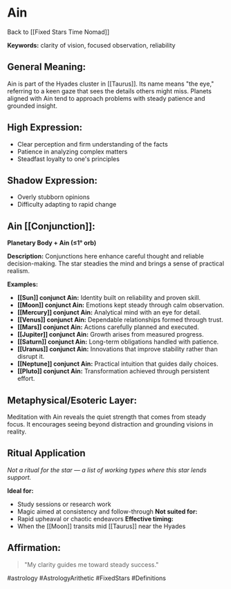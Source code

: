 # Ain

Back to [[Fixed Stars Time Nomad]]

**Keywords:** clarity of vision, focused observation, reliability

## General Meaning:
Ain is part of the Hyades cluster in [[Taurus]]. Its name
means "the eye," referring to a keen gaze that sees the
details others might miss. Planets aligned with Ain tend to
approach problems with steady patience and grounded insight.

## High Expression:
- Clear perception and firm understanding of the facts
- Patience in analyzing complex matters
- Steadfast loyalty to one's principles

## Shadow Expression:
- Overly stubborn opinions
- Difficulty adapting to rapid change

## Ain [[Conjunction]]:

**Planetary Body + Ain (≤1° orb)**

**Description:**
Conjunctions here enhance careful thought and reliable
decision-making. The star steadies the mind and brings a
sense of practical realism.

**Examples:**
- **[[Sun]] conjunct Ain:** Identity built on reliability and
  proven skill.
- **[[Moon]] conjunct Ain:** Emotions kept steady through
  calm observation.
- **[[Mercury]] conjunct Ain:** Analytical mind with an eye for
  detail.
- **[[Venus]] conjunct Ain:** Dependable relationships formed
  through trust.
- **[[Mars]] conjunct Ain:** Actions carefully planned and
  executed.
- **[[Jupiter]] conjunct Ain:** Growth arises from measured
  progress.
- **[[Saturn]] conjunct Ain:** Long-term obligations handled
  with patience.
- **[[Uranus]] conjunct Ain:** Innovations that improve
  stability rather than disrupt it.
- **[[Neptune]] conjunct Ain:** Practical intuition that guides
  daily choices.
- **[[Pluto]] conjunct Ain:** Transformation achieved through
  persistent effort.

## Metaphysical/Esoteric Layer:
Meditation with Ain reveals the quiet strength that comes
from steady focus. It encourages seeing beyond distraction
and grounding visions in reality.

## Ritual Application
*Not a ritual for the star — a list of working types where this star lends support.*

**Ideal for:**
- Study sessions or research work
- Magic aimed at consistency and follow-through
**Not suited for:**
- Rapid upheaval or chaotic endeavors
**Effective timing:**
- When the [[Moon]] transits mid [[Taurus]] near the Hyades

## Affirmation:

> "My clarity guides me toward steady success."

#astrology #AstrologyArithetic #FixedStars #Definitions
